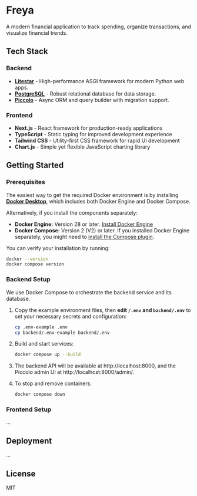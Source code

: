 # Freya

A modern financial application to track spending, organize transactions, and visualize financial trends.

## Tech Stack

### Backend
- **[Litestar][litestar]** - High-performance ASGI framework for modern Python web apps.
- **[PostgreSQL][postgresql]** - Robust relational database for data storage.
- **[Piccolo][piccolo]** - Async ORM and query builder with migration support.

### Frontend
- **Next.js** - React framework for production-ready applications
- **TypeScript** - Static typing for improved development experience
- **Tailwind CSS** - Utility-first CSS framework for rapid UI development
- **Chart.js** - Simple yet flexible JavaScript charting library

## Getting Started

### Prerequisites

The easiest way to get the required Docker environment is by installing **[Docker Desktop][docker-desktop]**, which includes both Docker Engine and Docker Compose.

Alternatively, if you install the components separately:
- **Docker Engine:** Version 28 or later. [Install Docker Engine](https://docs.docker.com/engine/install/)
- **Docker Compose:** Version 2 (V2) or later. If you installed Docker Engine separately, you might need to [install the Compose plugin](https://docs.docker.com/compose/install/linux/#install-the-plugin-manually).

You can verify your installation by running:
```bash
docker --version
docker compose version
```

### Backend Setup

We use Docker Compose to orchestrate the backend service and its database.

1. Copy the example environment files, then **edit `/.env` and `backend/.env`** to set your necessary secrets and configuration:
   ```bash
   cp .env-example .env
   cp backend/.env-example backend/.env
   ```

2. Build and start services:
   ```bash
   docker compose up --build
   ```
3. The backend API will be available at http://localhost:8000, and the Piccolo admin UI at http://localhost:8000/admin/.

4. To stop and remove containers:
   ```bash
   docker compose down
   ```

### Frontend Setup
...


## Deployment
...

## License
MIT


[docker-desktop]: https://www.docker.com/products/docker-desktop/
[litestar]: https://litestar.dev/
[piccolo]: https://piccolo-orm.com/
[postgresql]: https://www.postgresql.org/

